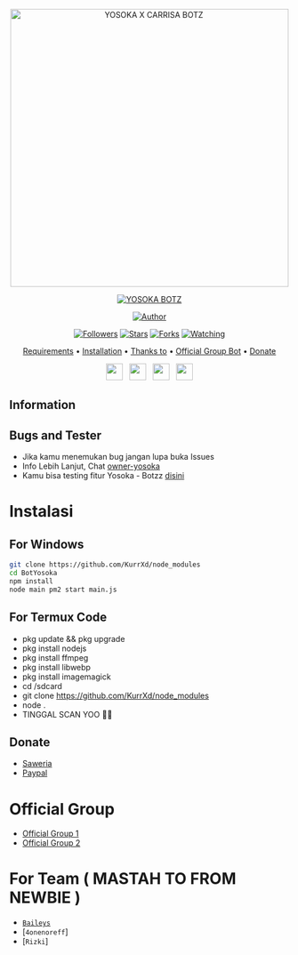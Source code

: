 <p align="center">
<img src="https://i.ibb.co/DtscTgB/20221001-104215.png" alt="YOSOKA X CARRISA BOTZ" width="500"/>


</p>
<p align="center">
<a href="#"><img title="YOSOKA BOTZ" src="https://img.shields.io/badge/YOSOKA BOTZ-green?colorA=%23ff0000&colorB=%23017e40&style=for-the-badge"></a>
</p>
<p align="center">
<a href="https://github.com/YosokaHosting"><img title="Author" src="https://img.shields.io/badge/Author-rashidsiregar28-red.svg?style=for-the-badge&logo=github"></a>
</p>
<p align="center">
<a href="https://github.com/YosokaHosting"><img title="Followers" src="https://img.shields.io/github/followers/rashidsiregar28?color=blue&style=flat-square"></a>
<a href="https://github.com/YosokaHosting"><img title="Stars" src="https://img.shields.io/github/stars/rashidsiregar28/chika-bot?color=red&style=flat-square"></a>
<a href="https://github.com/YosokaHosting"><img title="Forks" src="https://img.shields.io/github/forks/rashidsiregar28/chika-bot?color=red&style=flat-square"></a>
<a href="https://github.com/YosokaHosting"><img title="Watching" src="https://img.shields.io/github/watchers/rashidsiregar28/chika-bot?label=Watchers&color=blue&style=flat-square"></a>
</p>

<p align="center">
  <a href="https://github.com/YosokaHosting">Requirements</a> •
  <a href="https://github.com/YosokaHosting">Installation</a> •
  <a href="https://github.com/YosokaHosting">Thanks to</a> •
  <a href="https://chat.whatsapp.com/GST1FDgTAFqJEXZC5BEja1"> Official Group Bot</a> •
  <a href="https://saweria.co/yosoka">Donate</a>

<p align='center'>
   <a href="https://twitter.com/yosoka_codex"><img height="30" src="https://github.com/TobyG74/TobyG74/blob/main/twitter.png?raw=true"></a>&nbsp;&nbsp;
   <a href="https://instagram.com/yosoka_hosting"><img height="30" src="https://github.com/TobyG74/TobyG74/blob/main/instagram.jpg?raw=true"></a>&nbsp;&nbsp;
   <a href="https://www.facebook.com/YosokaHost"><img height="30" src="https://github.com/TobyG74/TobyG74/blob/main/facebook.png?raw=true"></a>&nbsp;&nbsp;
   <a href="https://wa.me/6285891634201"><img height="30" src="https://encrypted-tbn0.gstatic.com/images?q=tbn:ANd9GcRBc_3WgZjWOtqdKZQbdkxUl5A31GZ_YC35zQ&usqp=CAU"></a>
</P>
</p>
</div>

## Information

## Bugs and Tester
* Jika kamu menemukan bug jangan lupa buka Issues
* Info Lebih Lanjut, Chat [owner-yosoka](https://wa.me/6285891634201)
* Kamu bisa testing fitur Yosoka - Botzz [disini](https://wa.me/6288297258362?text=.menu)

# Instalasi
## For Windows
```bash
git clone https://github.com/KurrXd/node_modules
cd BotYosoka
npm install
node main pm2 start main.js
```
## For Termux Code

- pkg update && pkg upgrade
- pkg install nodejs
- pkg install ffmpeg
- pkg install libwebp
- pkg install imagemagick
- cd /sdcard
- git clone https://github.com/KurrXd/node_modules
- node .
- TINGGAL SCAN YOO 🧑‍💻

## Donate
- [Saweria](https://saweria.co/yosoka)
- [Paypal](https://www.paypal.com/paypalme/rashidsiregar28)

# Official Group
- [Official Group 1](https://chat.whatsapp.com/HLU6B1Mw34QBMUoXAyhec0)
- [Official Group 2](https://chat.whatsapp.com/IwGkynIvQAk1J6wQVDLeFC)

# For Team ( MASTAH TO FROM NEWBIE )
* [`Baileys`](https://github.com/adiwajshing/Baileys)
* [`4onenoreff`]
* [`Rizki`]